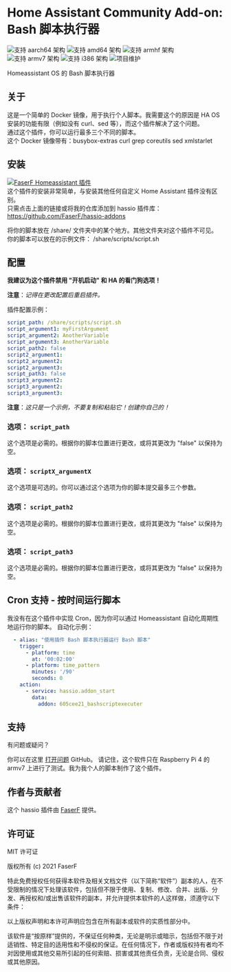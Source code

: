 # Home Assistant Community Add-on: Bash 脚本执行器
![支持 aarch64 架构][aarch64-shield] ![支持 amd64 架构][amd64-shield] ![支持 armhf 架构][armhf-shield] ![支持 armv7 架构][armv7-shield] ![支持 i386 架构][i386-shield]
![项目维护][maintenance-shield]

Homeassistant OS 的 Bash 脚本执行器

## 关于

这是一个简单的 Docker 镜像，用于执行个人脚本。我需要这个的原因是 HA OS 安装的功能有限（例如没有 curl、sed 等），而这个插件解决了这个问题。<br />
通过这个插件，你可以运行最多三个不同的脚本。<br />
这个 Docker 镜像带有：busybox-extras curl grep coreutils sed xmlstarlet

## 安装

[![FaserF Homeassistant 插件](https://my.home-assistant.io/badges/supervisor_add_addon_repository.svg)](https://my.home-assistant.io/redirect/supervisor_add_addon_repository/?repository_url=https%3A%2F%2Fgithub.com%2FFaserF%2Fhassio-addons)
<br />
这个插件的安装非常简单，与安装其他任何自定义 Home Assistant 插件没有区别。<br />
只需点击上面的链接或将我的仓库添加到 hassio 插件库： <https://github.com/FaserF/hassio-addons>

将你的脚本放在 /share/ 文件夹中的某个地方。其他文件夹对这个插件不可见。<br />
你的脚本可以放在的示例文件： /share/scripts/script.sh

## 配置

**我建议为这个插件禁用 "开机启动" 和 HA 的看门狗选项！**<br />

**注意**：_记得在更改配置后重启插件。_

插件配置示例：

```yaml
script_path: /share/scripts/script.sh
script_argument1: myFirstArgument
script_argument2: AnotherVariable
script_argument3: AnotherVariable
script_path2: false
script2_argument1:
script2_argument2:
script2_argument3:
script_path3: false
script3_argument2:
script3_argument2:
script3_argument3:
```

**注意**：_这只是一个示例，不要复制和粘贴它！创建你自己的！_

### 选项： `script_path`

这个选项是必需的。根据你的脚本位置进行更改，或将其更改为 "false" 以保持为空。

### 选项： `scriptX_argumentX`

这个选项是可选的。你可以通过这个选项为你的脚本提交最多三个参数。

### 选项： `script_path2`

这个选项是必需的。根据你的脚本位置进行更改，或将其更改为 "false" 以保持为空。

### 选项： `script_path3`

这个选项是必需的。根据你的脚本位置进行更改，或将其更改为 "false" 以保持为空。

## Cron 支持 - 按时间运行脚本

我没有在这个插件中实现 Cron，因为你可以通过 Homeassistant 自动化周期性地运行你的脚本。
自动化示例： <br />

```yaml
  - alias: "使用插件 Bash 脚本执行器运行 Bash 脚本"
    trigger:
      - platform: time
        at: '00:02:00'
      - platform: time_pattern
        minutes: '/90'
        seconds: 0
    action:
      - service: hassio.addon_start
        data:
          addon: 605cee21_bashscriptexecuter
```

## 支持

有问题或疑问？

你可以在这里 [打开问题][issue] GitHub。
请记住，这个软件只在 Raspberry Pi 4 的 armv7 上进行了测试。我为我个人的脚本制作了这个插件。

## 作者与贡献者

这个 hassio 插件由 [FaserF] 提供。

## 许可证

MIT 许可证

版权所有 (c) 2021 FaserF

特此免费授权任何获得本软件及相关文档文件（以下简称“软件”）副本的人，在不受限制的情况下处理该软件，包括但不限于使用、复制、修改、合并、出版、分发、再授权和/或出售该软件的副本，并允许提供本软件的人这样做，须遵守以下条件：

以上版权声明和本许可声明应包含在所有副本或软件的实质性部分中。

该软件是“按原样”提供的，不保证任何种类，无论是明示或暗示，包括但不限于对适销性、特定目的适用性和不侵权的保证。在任何情况下，作者或版权持有者均不对因使用或其他交易所引起的任何索赔、损害或其他责任负责，无论是合同、侵权或其他原因。

[maintenance-shield]: https://img.shields.io/maintenance/yes/2024.svg
[aarch64-shield]: https://img.shields.io/badge/aarch64-yes-green.svg
[amd64-shield]: https://img.shields.io/badge/amd64-yes-green.svg
[armhf-shield]: https://img.shields.io/badge/armhf-yes-green.svg
[armv7-shield]: https://img.shields.io/badge/armv7-yes-green.svg
[i386-shield]: https://img.shields.io/badge/i386-yes-green.svg
[FaserF]: https://github.com/FaserF/
[issue]: https://github.com/FaserF/hassio-addons/issues